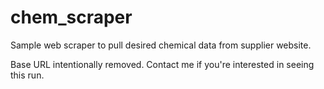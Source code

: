 # chem_scraper
Sample web scraper to pull desired chemical data from supplier website.

Base URL intentionally removed.  Contact me if you're interested in seeing this run.
